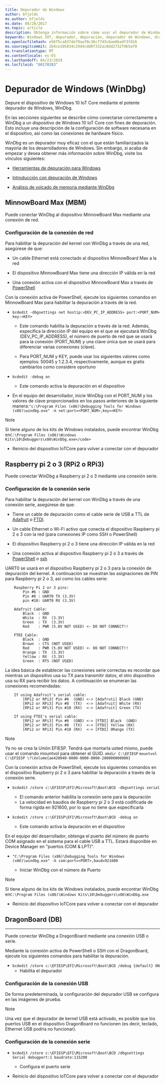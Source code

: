 ```yaml
---
title: Depurador de Windows
author: bfjelds
ms.author: bfjelds
ms.date: 08/28/2017
ms.topic: article
description: Obtenga información sobre cómo usar el depurador de Windows para depurar el dispositivo Windows IoT Core.
keywords: Windows IOT, depurador, depuración, depurador de Windows, dispositivos, herramientas
ms.openlocfilehash: e56f5ca837de79aaf0c36cf7d3c6ae6badf3fd16
ms.sourcegitcommit: 2b4ce105834c294dcdd8f332ac8dd2732f4b5af8
ms.translationtype: MT
ms.contentlocale: es-ES
ms.lasthandoff: 04/23/2019
ms.locfileid: "60170283"
---
```

# <a name="windows-debugger-windbg"></a>Depurador de Windows (WinDbg)
Depure el dispositivo de Windows 10 IoT Core mediante el potente depurador de Windows, WinDbg.

En las secciones siguientes se describe cómo conectarse correctamente a WinDbg a un dispositivo de Windows 10 IoT Core con fines de depuración.  Esto incluye una descripción de la configuración de software necesaria en el dispositivo, así como las conexiones de hardware físico.  

WinDbg es un depurador muy eficaz con el que están familiarizados la mayoría de los desarrolladores de Windows.  Sin embargo, si acaba de empezar y desea obtener más información sobre WinDbg, visite los vínculos siguientes:

* [Herramientas de depuración para Windows](https://msdn.microsoft.com/library/windows/hardware/ff551063(v=vs.85).aspx) 

* [Introducción con depuración de Windows](https://msdn.microsoft.com/library/windows/hardware/mt219729(v=vs.85).aspx) 

* [Análisis de volcado de memoria mediante WinDbg](https://msdn.microsoft.com/library/windows/hardware/ff539316(v=vs.85).aspx) 


## <a name="minnowboard-max-mbm"></a>MinnowBoard Max (MBM) 

Puede conectar WinDbg al dispositivo MinnowBoard Max mediante una conexión de red.

### <a name="setup-network-connection"></a>Configuración de la conexión de red

Para habilitar la depuración del kernel con WinDbg a través de una red, asegúrese de que:

* Un cable Ethernet está conectado al dispositivo MinnowBoard Max a la red 

* El dispositivo MinnowBoard Max tiene una dirección IP válida en la red

* Una conexión activa con el dispositivo MinnowBoard Max a través de [PowerShell](../connect-your-device/PowerShell.md) 

Con la conexión activa de PowerShell, ejecute los siguientes comandos en MinnowBoard Max para habilitar la depuración a través de la red.

* `bcdedit -dbgsettings net hostip:<DEV_PC_IP_ADDRESS> port:<PORT_NUM> key:<KEY>` 

    * Este comando habilita la depuración a través de la red.  Además, especifica la dirección IP del equipo en el que se ejecutará WinDbg (DEV_PC_IP_ADDRESS), el número de puerto de red que se usará para la conexión (PORT_NUM) y una clave única que se usará para diferenciar varias conexiones (clave). 

    * Para PORT_NUM y KEY, puede usar los siguientes valores como ejemplos: 50045 y 1.2.3.4, respectivamente, aunque es gratis cambiarlos como considere oportuno
    
* `bcdedit -debug on`

    * Este comando activa la depuración en el dispositivo 

* En el equipo del desarrollador, inicie WinDbg con el PORT_NUM y los valores de clave proporcionados en los pasos anteriores de la siguiente manera:`"c:\Program Files (x86)\Debugging Tools for Windows (x86)\windbg.exe" -k net:port=<PORT_NUM>,key=<KEY>`

> [!NOTE]
> Si tiene alguno de los kits de Windows instalados, puede encontrar WinDbg en`C:\Program Files (x86)\Windows Kits\10\Debuggers\x86\WinDbg.exe</code>`

* Reinicio del dispositivo IoTCore para volver a conectar con el depurador

## <a name="raspberry-pi-2-or-3-rpi2-or-rpi3"></a>Raspberry pi 2 o 3 (RPi2 o RPi3) 

Puede conectar WinDbg a Raspberry pi 2 o 3 mediante una conexión serie.

### <a name="setup-serial-connection"></a>Configuración de la conexión serie

Para habilitar la depuración del kernel con WinDbg a través de una conexión serie, asegúrese de que:

* Tiene un cable de depuración como el cable serie de USB a TTL de [Adafruit](https://www.adafruit.com/product/954) o [FTDI](http://shop.clickandbuild.com/cnb/shop/ftdichip?productID=53&op=catalogue-product_info-null&prodCategoryID=105). 

* Un cable Ethernet o Wi-Fi activo que conecta el dispositivo Raspberry pi 2 o 3 con la red (para conexiones IP como SSH o PowerShell)

* El dispositivo Raspberry pi 2 o 3 tiene una dirección IP válida en la red

* Una conexión activa al dispositivo Raspberry pi 2 ó 3 a través de [PowerShell](../connect-your-device/PowerShell.md) o [ssh](../connect-your-device/SSH.md)

UART0 se usará en el dispositivo Raspberry pi 2 o 3 para la conexión de depuración del kernel.  A continuación se muestran las asignaciones de PIN para Raspberry pi 2 o 3, así como los cables serie: 

        Raspberry Pi 2 or 3 pins:
            Pin #6 : GND
            Pin #8 : UART0 TX (3.3V)
            pin #10: UART0 RX (3.3V)

        Adafruit Cable:
            Black  : GND
            White  : RX  (3.3V)
            Green  : TX  (3.3V)
            Red    : PWR (5.0V NOT USED) <- DO NOT CONNECT!!
        
        FTDI Cable:
            Black  : GND
            Brown  : CTS (NOT USED)
            Red    : PWR (5.0V NOT USED) <- DO NOT CONNECT!!
            Orange : TX  (3.3V)
            Yellow : RX  (3.3V)
            Green  : RTS (NOT USED)
            
La idea básica de establecer las conexiones serie correctas es recordar que mientras un dispositivo usa su TX para transmitir datos, el otro dispositivo usa su RX para recibir los datos.  A continuación se enumeran las conexiones recomendadas:

        If using Adafruit's serial cable:
            [RPi2 or RPi3] Pin #6  (GND) <-> [Adafruti] Black (GND)
            [RPi2 or RPi3] Pin #8  (TX)  <-> [Adafruit] White (RX) 
            [RPi2 or RPi3] Pin #10 (RX)  <-> [Adafruit] Green (TX)
        
        If using FTDI's serial cable:
            [RPi2 or RPi3] Pin #6  (GND) <-> [FTDI] Black  (GND)
            [RPi2 or RPi3] Pin #8  (TX)  <-> [FTDI] Yellow (RX) 
            [RPi2 or RPi3] Pin #10 (RX)  <-> [FTDI] ORange (TX)

> [!NOTE] 
> Ya no se crea la Unión EFIESP. Tendrá que montarla usted mismo, puede usar el comando mountvol para obtener el GUID.
`mkdir C:\EFIESP` 
`mountvol C:\EFIESP \?\Volume{ae420040-0000-0000-0000-200000000000}` 

Con la conexión activa de PowerShell, ejecute los siguientes comandos en el dispositivo Raspberry pi 2 o 3 para habilitar la depuración a través de la conexión serie.

* `bcdedit /store c:\EFIESP\EFI\Microsoft\Boot\BCD -dbgsettings serial` 

    * El comando anterior habilita la conexión serie para la depuración
    * La velocidad en baudios de Raspberry pi 2 o 3 está codificada de forma rígida en 921600, por lo que no tiene que especificarla

* `bcdedit /store c:\EFIESP\EFI\Microsoft\Boot\BCD -debug on`

    * Este comando activa la depuración en el dispositivo 

En el equipo del desarrollador, obtenga el puerto del número de puerto COM asignado en el sistema para el cable USB a TTL. Estará disponible en Device Manager en "puertos (COM & LPT)".

* `"C:\Program Files (x86)\Debugging Tools for Windows (x86)\windbg.exe" -k com:port=<PORT>,baud=921600` 

    * Iniciar WinDbg con el número de Puerto
    
> [!NOTE]
> Si tiene alguno de los kits de Windows instalados, puede encontrar WinDbg en`C:\Program Files (x86)\Windows Kits\10\Debuggers\x86\WinDbg.exe`

* Reinicio del dispositivo IoTCore para volver a conectar con el depurador


## <a name="dragonboard-db"></a>DragonBoard (DB) 
___

Puede conectar WinDbg a DragonBoard mediante una conexión USB o serie.

Mediante la conexión activa de PowerShell o SSH con el DragonBoard, ejecute los siguientes comandos para habilitar la depuración.

* `bcdedit /store c:\EFIESP\EFI\Microsoft\Boot\BCD /debug {default} ON`
    * Habilita el depurador

### <a name="setup-usb-connection"></a>Configuración de la conexión USB
De forma predeterminada, la configuración del depurador USB se configura en las imágenes de prueba. 

> [!NOTE]
> Una vez que el depurador de kernel USB está activado, es posible que los puertos USB en el dispositivo DragonBoard no funcionen (es decir, teclado, Ethernet USB podría no funcionar).

### <a name="setup-serial-connection"></a>Configuración de la conexión serie

* `bcdedit /store c:\EFIESP\EFI\Microsoft\Boot\BCD /dbgsettings  Serial debugport:1 baudrate:115200`
    * Configura el puerto serie

* Reinicio del dispositivo IoTCore para volver a conectar con el depurador
